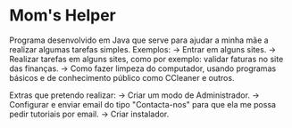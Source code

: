 # Mom's Helper

Programa desenvolvido em Java que serve para ajudar a minha mãe a realizar algumas tarefas simples.
Exemplos:
    -> Entrar em alguns sites.
    -> Realizar tarefas em alguns sites, como por exemplo: validar faturas no site das finanças.
    -> Como fazer limpeza do computador, usando programas básicos e de conhecimento público como CCleaner e outros.

Extras que pretendo realizar:
    -> Criar um modo de Administrador.
    -> Configurar e enviar email do tipo "Contacta-nos" para que ela me possa pedir tutoriais por email.
    -> Criar instalador.
